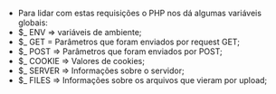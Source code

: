* Para lidar com estas requisições o PHP nos dá algumas variáveis globais: 
* $_ ENV => variáveis de ambiente;
* $_ GET = Parâmetros que foram enviados por request GET;
* $_ POST => Parâmetros que foram enviados por POST;
* $_ COOKIE => Valores de cookies;
* $_ SERVER => Informações sobre o servidor; 
* $_ FILES => Informações sobre os arquivos que vieram por upload;
